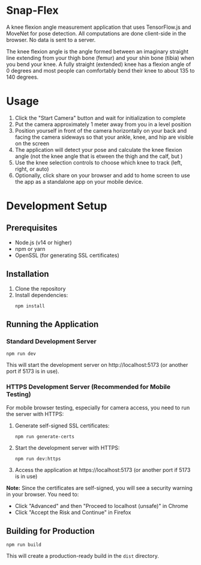 # Snap-Flex

A knee flexion angle measurement application that uses TensorFlow.js and MoveNet for pose detection. All computations are done client-side in the browser. No data is sent to a server.

The knee flexion angle is the angle formed between an imaginary straight line extending from your thigh bone (femur) and your shin bone (tibia) when you bend your knee. A fully straight (extended) knee has a flexion angle of 0 degrees and most people can comfortably bend their knee to about 135 to 140 degrees.


# Usage

1. Click the "Start Camera" button and wait for initialization to complete
2. Put the camera approximately 1 meter away from you in a level position
3. Position yourself in front of the camera horizontally on your back and facing the camera sideways so that your ankle, knee, and hip are visible on the screen
4. The application will detect your pose and calculate the knee flexion angle (not the knee angle that is etween the thigh and the calf, but )
5. Use the knee selection controls to choose which knee to track (left, right, or auto)
6. Optionally, click share on your browser and add to home screen to use the app as a standalone app on your mobile device.

# Development Setup

## Prerequisites

- Node.js (v14 or higher)
- npm or yarn
- OpenSSL (for generating SSL certificates)

## Installation

1. Clone the repository
2. Install dependencies:
   ```
   npm install
   ```

## Running the Application

### Standard Development Server

```
npm run dev
```

This will start the development server on http://localhost:5173 (or another port if 5173 is in use).

### HTTPS Development Server (Recommended for Mobile Testing)

For mobile browser testing, especially for camera access, you need to run the server with HTTPS:

1. Generate self-signed SSL certificates:
   ```
   npm run generate-certs
   ```

2. Start the development server with HTTPS:
   ```
   npm run dev:https
   ```

3. Access the application at https://localhost:5173 (or another port if 5173 is in use)

**Note:** Since the certificates are self-signed, you will see a security warning in your browser. You need to:
- Click "Advanced" and then "Proceed to localhost (unsafe)" in Chrome
- Click "Accept the Risk and Continue" in Firefox


## Building for Production

```
npm run build
```

This will create a production-ready build in the `dist` directory.
